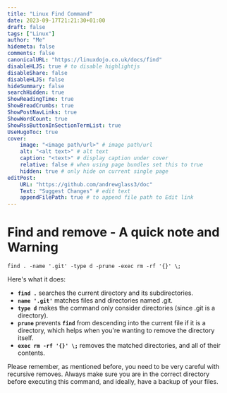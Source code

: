 ```yaml
---
title: "Linux Find Command"
date: 2023-09-17T21:21:30+01:00
draft: false
tags: ["Linux"]
author: "Me"
hidemeta: false
comments: false
canonicalURL: "https://linuxdojo.co.uk/docs/find"
disableHLJS: true # to disable highlightjs
disableShare: false
disableHLJS: false
hideSummary: false
searchHidden: true
ShowReadingTime: true
ShowBreadCrumbs: true
ShowPostNavLinks: true
ShowWordCount: true
ShowRssButtonInSectionTermList: true
UseHugoToc: true
cover:
    image: "<image path/url>" # image path/url
    alt: "<alt text>" # alt text
    caption: "<text>" # display caption under cover
    relative: false # when using page bundles set this to true
    hidden: true # only hide on current single page
editPost:
    URL: "https://github.com/andrewglass3/doc"
    Text: "Suggest Changes" # edit text
    appendFilePath: true # to append file path to Edit link
---
```


# Find and remove - A quick note and Warning

```
find . -name '.git' -type d -prune -exec rm -rf '{}' \;
```

Here's what it does:

- **`find .`** searches the current directory and its subdirectories.
- **`name '.git'`** matches files and directories named .git.
- **`type d`** makes the command only consider directories (since .git is a directory).
- **`prune`** prevents **`find`** from descending into the current file if it is a directory, which helps when you're wanting to remove the directory itself.
- **`exec rm -rf '{}' \;`** removes the matched directories, and all of their contents.

Please remember, as mentioned before, you need to be very careful with recursive removes. Always make sure you are in the correct directory before executing this command, and ideally, have a backup of your files.
